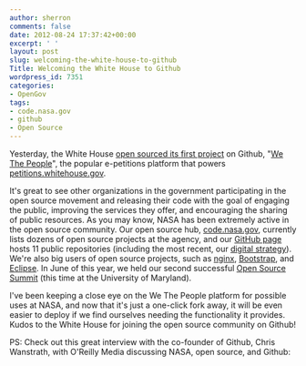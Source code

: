 ```yaml
---
author: sherron
comments: false
date: 2012-08-24 17:37:42+00:00
excerpt: ' '
layout: post
slug: welcoming-the-white-house-to-github
Title: Welcoming the White House to Github
wordpress_id: 7351
categories:
- OpenGov
tags:
- code.nasa.gov
- github
- Open Source
---
```


Yesterday, the White House [open sourced its first project](http://oreillyradar.tumblr.com/post/30073717898/we-the-coders-white-house-commits-open-source-code) on Github, "[We The People](https://github.com/WhiteHouse/petition)", the popular e-petitions platform that powers [petitions.whitehouse.gov](http://petitions.whitehouse.gov).

It's great to see other organizations in the government participating in the open source movement and releasing their code with the goal of engaging the public, improving the services they offer, and encouraging the sharing of public resources. As you may know, NASA has been extremely active in the open source community. Our open source hub, [code.nasa.gov](http://code.nasa.gov), currently lists dozens of open source projects at the agency, and our [GitHub page](https://github.com/nasa) hosts 11 public repositories (including the most recent, our [digital strategy](https://github.com/nasa/digital-strategy)). We're also big users of open source projects, such as [nginx](http://nginx.org/), [Bootstrap](http://twitter.github.com/bootstrap/), and [Eclipse](http://www.eclipse.org/). In June of this year, we held our second successful [Open Source Summit](http://open.nasa.gov/summit/) (this time at the University of Maryland).

I've been keeping a close eye on the We The People platform for possible uses at NASA, and now that it's just a one-click fork away, it will be even easier to deploy if we find ourselves needing the functionality it provides. Kudos to the White House for joining the open source community on Github!

PS: Check out this great interview with the co-founder of Github, Chris Wanstrath, with O'Reilly Media discussing NASA, open source, and Github:

